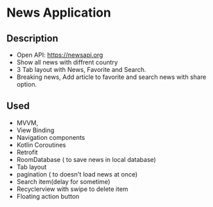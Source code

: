 # News Application

## Description
* Open API: 
https://newsapi.org
* Show all news with diffrent country
* 3 Tab layout with News, Favorite and Search.
* Breaking news, Add article to favorite and search news with share option.

## Used
* MVVM,
* View Binding
* Navigation components
* Kotlin Coroutines
* Retrofit
* RoomDatabase ( to save news in local database)
* Tab layout
* pagination ( to doesn't load news at once)
* Search item(delay for sometime)
* Recyclerview with swipe to delete item
* Floating action button


